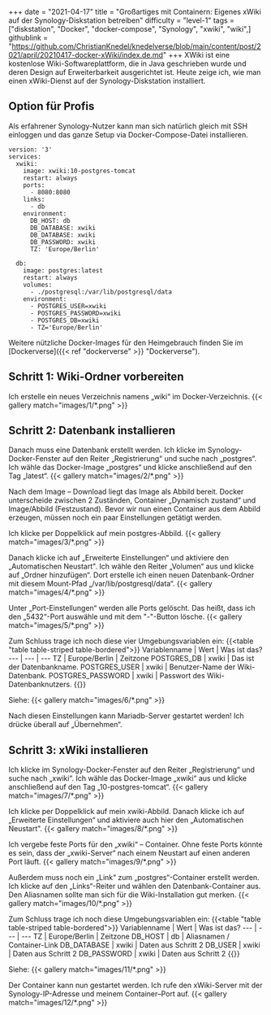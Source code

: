 +++
date = "2021-04-17"
title = "Großartiges mit Containern: Eigenes xWiki auf der Synology-Diskstation betreiben"
difficulty = "level-1"
tags = ["diskstation", "Docker", "docker-compose", "Synology", "xwiki", "wiki",]
githublink = "https://github.com/ChristianKnedel/knedelverse/blob/main/content/post/2021/april/20210417-docker-xWiki/index.de.md"
+++
XWiki ist eine kostenlose Wiki-Softwareplattform, die in Java geschrieben wurde und deren Design auf Erweiterbarkeit ausgerichtet ist. Heute zeige ich, wie man einen xWiki-Dienst auf der Synology-Diskstation installiert.

## Option für Profis
Als erfahrener Synology-Nutzer kann man sich natürlich gleich mit SSH einloggen und das ganze Setup via Docker-Compose-Datei installieren.
```
version: '3'
services:
  xwiki:
    image: xwiki:10-postgres-tomcat
    restart: always
    ports:
      - 8080:8080
    links:
      - db
    environment:
      DB_HOST: db
      DB_DATABASE: xwiki
      DB_DATABASE: xwiki
      DB_PASSWORD: xwiki
      TZ: 'Europe/Berlin'

  db:
    image: postgres:latest
    restart: always
    volumes:
      - ./postgresql:/var/lib/postgresql/data
    environment:
      - POSTGRES_USER=xwiki
      - POSTGRES_PASSWORD=xwiki
      - POSTGRES_DB=xwiki
      - TZ='Europe/Berlin'
```
Weitere nützliche Docker-Images für den Heimgebrauch finden Sie im [Dockerverse]({{< ref "dockerverse" >}} "Dockerverse").

## Schritt 1: Wiki-Ordner vorbereiten
Ich erstelle ein neues Verzeichnis namens „wiki“ im Docker-Verzeichnis.
{{< gallery match="images/1/*.png" >}}

## Schritt 2: Datenbank installieren
Danach muss eine Datenbank erstellt werden. Ich klicke im Synology-Docker-Fenster auf den Reiter „Registrierung“ und suche nach „postgres“. Ich wähle das Docker-Image „postgres“ und klicke anschließend auf den Tag „latest“.
{{< gallery match="images/2/*.png" >}}

Nach dem Image – Download liegt das Image als Abbild bereit. Docker unterscheide zwischen 2 Zuständen, Container „Dynamisch zustand“ und Image/Abbild (Festzustand). Bevor wir nun einen Container aus dem Abbild erzeugen, müssen noch ein paar Einstellungen getätigt werden.

Ich klicke per Doppelklick  auf mein postgres-Abbild.
{{< gallery match="images/3/*.png" >}}

Danach klicke ich auf „Erweiterte Einstellungen“ und aktiviere den „Automatischen Neustart". Ich wähle den Reiter „Volumen“ aus und klicke auf „Ordner hinzufügen“. Dort erstelle ich einen neuen Datenbank-Ordner mit diesem Mount-Pfad „/var/lib/postgresql/data“.
{{< gallery match="images/4/*.png" >}}

Unter „Port-Einstellungen“ werden alle Ports gelöscht. Das heißt, dass ich den „5432“-Port auswähle und mit dem "-"-Button lösche.
{{< gallery match="images/5/*.png" >}}

Zum Schluss trage ich noch diese vier Umgebungsvariablen ein:
{{<table "table table-striped table-bordered">}}
Variablenname |	Wert | Was ist das?
--- | --- | ---
TZ	| Europe/Berlin	| Zeitzone
POSTGRES_DB	| xwiki |	Das ist der Datenbankname.
POSTGRES_USER	| xwiki |	Benutzer-Name der Wiki-Datenbank.
POSTGRES_PASSWORD	| xwiki |	Passwort des Wiki-Datenbanknutzers.
{{</table>}}

Siehe:
{{< gallery match="images/6/*.png" >}}

Nach diesen Einstellungen kann Mariadb-Server gestartet werden! Ich drücke überall auf „Übernehmen“.

## Schritt 3: xWiki installieren
Ich klicke im Synology-Docker-Fenster auf den Reiter „Registrierung“ und suche nach „xwiki“. Ich wähle das Docker-Image „xwiki“ aus und klicke anschließend auf den Tag „10-postgres-tomcat“.
{{< gallery match="images/7/*.png" >}}

Ich klicke per Doppelklick  auf mein xwiki-Abbild. Danach klicke ich auf „Erweiterte Einstellungen“ und aktiviere auch hier den „Automatischen Neustart".
{{< gallery match="images/8/*.png" >}}

Ich vergebe feste Ports für den „xwiki“ – Container. Ohne feste Ports könnte es sein, dass der „xwiki-Server“ nach einem Neustart auf einen anderen Port läuft.
{{< gallery match="images/9/*.png" >}}

Außerdem muss noch ein „Link“ zum „postgres“-Container erstellt werden. Ich klicke auf den „Links“-Reiter und wählen den Datenbank-Container aus. Den Aliasnamen sollte man sich für die Wiki-Installation gut merken.
{{< gallery match="images/10/*.png" >}}

Zum Schluss trage ich noch diese Umgebungsvariablen ein:
{{<table "table table-striped table-bordered">}}
Variablenname |	Wert | Was ist das?
--- | --- | ---
TZ |	Europe/Berlin	| Zeitzone
DB_HOST	| db |	Aliasnamen / Container-Link
DB_DATABASE	| xwiki	| Daten aus Schritt 2
DB_USER	| xwiki	| Daten aus Schritt 2
DB_PASSWORD	| xwiki |	Daten aus Schritt 2
{{</table>}}

Siehe:
{{< gallery match="images/11/*.png" >}}

Der Container kann nun gestartet werden. Ich rufe den xWiki-Server mit der Synology-IP-Adresse und meinem Container–Port auf.
{{< gallery match="images/12/*.png" >}}